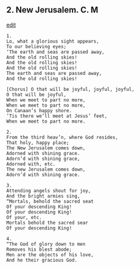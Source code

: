 
## 2.  New Jerusalem. C. M
[edit](https://docs.google.com/document/d/1GS6uNTx83SmXhd3UOBM-MKqp7vqUbNi-/edit?mode=html)



    1. 
    Lo, what a glorious sight appears, 
    To our believing eyes; 
    ‘The earth and seas are passed away, 
    And the old rolling skies! 
    And the old rolling skies! 
    And the old rolling skies! 
    The earth and seas are passed away, 
    And the old rolling skies!

    [Chorus] O that will be joyful, joyful, joyful, 
    O that will be joyful, 
    When we meet to part no more, 
    When we meet to part no more, 
    On Canaan’s happy shore. 
    ‘Tis there we’ll meet at Jesus’ feet, 
    When we meet to part no more.

    2. 
    From the third heav’n, where God resides, 
    That holy, happy place; 
    The New Jerusalem comes down, 
    Adorned with shining grace. 
    Adorn’d with shining grace, 
    Adorned with, etc. 
    The new Jerusalem comes down, 
    Adorn’d with shining grace.

    3. 
    Attending angels shout for joy, 
    And the bright armies sing, 
    “Mortals, behold the sacred seat 
    Of your descending King! 
    Of your descending King! 
    Of your, etc. 
    Mortals behold the sacred sear 
    Of your descending King!

    4. 
    “The God of glory down to men 
    Removes his blest abode; 
    Men are the objects of his love, 
    And he their gracious God. 
